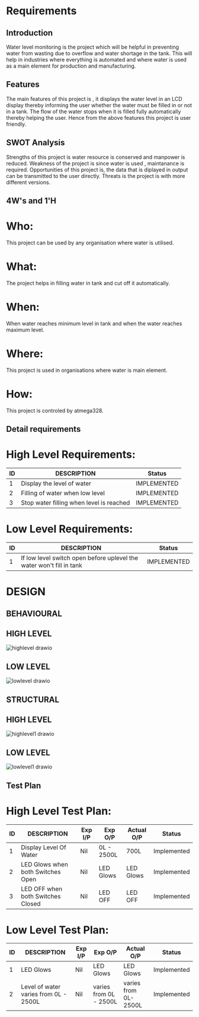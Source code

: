# Requirements
## Introduction



Water level monitoring is the project which will be helpful in preventing water from wasting due to overflow and water shortage in the tank. This will help in industries where everything is automated and where water is used as a main element for production and manufacturing.

## Features

The main features of this project is , it displays the water level in an LCD display thereby informing the user whether the water must be filled in or not in a tank. The flow of the water stops when it is filled fully automatically thereby helping the user. Hence from the above features this project is user friendly.


## SWOT Analysis

Strengths of this project is water resource is conserved and manpower is reduced.
Weakness of the project is since water is used , maintanance is required. 
Opportunities of this project is, the data that is diplayed in output can be transmitted to the user directly.
Threats is the project is with more different versions.


## 4W's and 1'H
# Who:
This project can be used by any organisation where water is utilised.

# What:
The project helps in filling water in tank and cut off it automatically.

# When:
When water reaches minimum level in tank and when the water reaches maximum level.

# Where:
This project is used in organisations where water is main element.

# How:
This project is controled by atmega328.

## Detail requirements
# High Level Requirements:
| ID | DESCRIPTION | Status |
| ------ | ------ | ------ |
| 1 |Display the level of water| IMPLEMENTED |
| 2 | Filling of water when low level | IMPLEMENTED |
| 3 | Stop water filling when level is reached  | IMPLEMENTED |
# Low Level Requirements:
| ID | DESCRIPTION | Status |
| ------ | ------ | ------ |
| 1 |If low level switch open before uplevel the water won't fill in tank| IMPLEMENTED |

# DESIGN
## BEHAVIOURAL
## HIGH LEVEL
![highlevel drawio](https://user-images.githubusercontent.com/94223235/144302633-e58d5546-b874-40e9-b42f-d83cb8024adc.png)
## LOW LEVEL
![lowlevel drawio](https://user-images.githubusercontent.com/94223235/144302721-9871c283-f613-4420-9326-1c9fded741e3.png)
## STRUCTURAL
## HIGH LEVEL
![highlevel1 drawio](https://user-images.githubusercontent.com/94223235/144302851-6986fc90-4e3f-492c-8a3c-6978fd780ca0.png)
## LOW LEVEL
![lowlevel1 drawio](https://user-images.githubusercontent.com/94223235/144303003-932ab45f-60c4-45a1-9a86-2cb763672669.png)

## Test Plan
# High Level Test Plan:
| ID | DESCRIPTION |Exp I/P|	Exp O/P|	Actual O/P| Status |
| ------ | ------ | ------ | ------ | ------ | ------ |
| 1 |Display Level Of Water|	Nil|	0L - 2500L|	700L	|Implemented|
|2|	LED Glows when both Switches Open|	Nil	|LED Glows	|LED Glows|	Implemented|
|3|	LED OFF when both Switches Closed|	Nil	|LED OFF|	LED OFF	|Implemented|
# Low Level Test Plan:
| ID | DESCRIPTION |Exp I/P	|Exp O/P|	Actual O/P|	 Status |
| ------ | ------ | ------ | ------ | ------ | ------ |
| 1 |LED Glows |	Nil|	LED Glows|	LED Glows|	Implemented|
|2|	Level of water varies from 0L - 2500L|	Nil|	varies from 0L - 2500L|	varies from 0L-2500L|	Implemented|





